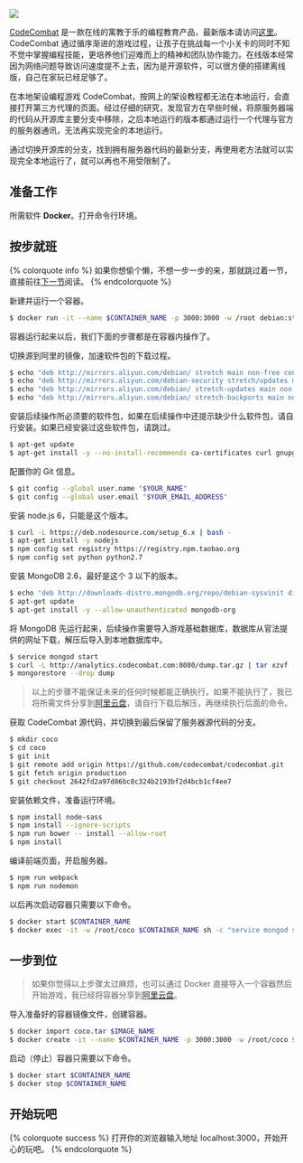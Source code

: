 
![](/images/codecombat.jpg)

[CodeCombat](https://www.codecombat.com "CodeCombat") 是一款在线的寓教于乐的编程教育产品，最新版本请访问[这里](https://www.codecombat.com "CodeCombat")。CodeCombat 通过循序渐进的游戏过程，让孩子在挑战每一个小关卡的同时不知不觉中掌握编程技能，更培养他们迎难而上的精神和团队协作能力。在线版本经常因为网络问题导致访问速度提不上去，因为是开源软件，可以很方便的搭建离线版，自己在家玩已经足够了。

<!--more-->

在本地架设编程游戏 CodeCombat，按网上的架设教程都无法在本地运行，会直接打开第三方代理的页面。经过仔细的研究，发现官方在早些时候，将原服务器端的代码从开源库主要分支中移除，之后本地运行的版本都通过运行一个代理与官方的服务器通讯，无法再实现完全的本地运行。

通过切换开源库的分支，找到拥有服务器代码的最新分支，再使用老方法就可以实现完全本地运行了，就可以再也不用受限制了。

## 准备工作

所需软件 **Docker**。打开命令行环境。

## 按步就班

{% colorquote info %}
如果你想偷个懒，不想一步一步的来，那就跳过着一节，直接前往[下一节](#一步到位)阅读。
{% endcolorquote %}

新建并运行一个容器。

```bash
$ docker run -it --name $CONTAINER_NAME -p 3000:3000 -w /root debian:stretch /bin/bash 
```

容器运行起来以后，我们下面的步骤都是在容器内操作了。

切换源到阿里的镜像，加速软件包的下载过程。

```bash
$ echo "deb http://mirrors.aliyun.com/debian/ stretch main non-free contrib" > /etc/apt/sources.list
$ echo "deb http://mirrors.aliyun.com/debian-security stretch/updates main" >> /etc/apt/sources.list
$ echo "deb http://mirrors.aliyun.com/debian/ stretch-updates main non-free contrib" >> /etc/apt/sources.list
$ echo "deb http://mirrors.aliyun.com/debian/ stretch-backports main non-free contrib" >> /etc/apt/sources.list
```

安装后续操作所必须要的软件包，如果在后续操作中还提示缺少什么软件包，请自行安装。如果已经安装过这些软件包，请跳过。

```bash
$ apt-get update
$ apt-get install -y --no-install-recommends ca-certificates curl gnupg dirmngr make g++ git python2.7
```

配置你的 Git 信息。

```bash
$ git config --global user.name "$YOUR_NAME"
$ git config --global user.email "$YOUR_EMAIL_ADDRESS"
```

安装 node.js 6，只能是这个版本。

```bash
$ curl -L https://deb.nodesource.com/setup_6.x | bash -
$ apt-get install -y nodejs
$ npm config set registry https://registry.npm.taobao.org
$ npm config set python python2.7
```

安装 MongoDB 2.6，最好是这个 3 以下的版本。

```bash
$ echo "deb http://downloads-distro.mongodb.org/repo/debian-sysvinit dist 10gen" | tee /etc/apt/sources.list.d/mongodb.list
$ apt-get update
$ apt-get install -y --allow-unauthenticated mongodb-org
```

将 MongoDB 先运行起来，后续操作需要导入游戏基础数据库，数据库从官法提供的网址下载，解压后导入到本地数据库中。

```bash
$ service mongod start
$ curl -L http://analytics.codecombat.com:8080/dump.tar.gz | tar xzvf -
$ mongorestore --drop dump
```

> 以上的步骤不能保证未来的任何时候都能正确执行，如果不能执行了，我已将所需文件分享到[阿里云盘](https://www.aliyundrive.com/s/M9FsSDRv8MX "CodeCombat")，请自行下载后解压，再继续执行后面的命令。

获取 CodeCombat 源代码，并切换到最后保留了服务器源代码的分支。

```bash
$ mkdir coco
$ cd coco
$ git init
$ git remote add origin https://github.com/codecombat/codecombat.git
$ git fetch origin production
$ git checkout 2642fd2a97d86bc8c324b2193bf2d4bcb1cf4ee7
```

安装依赖文件，准备运行环境。

```bash
$ npm install node-sass
$ npm install --ignore-scripts
$ npm run bower -- install --allow-root
$ npm install
```

编译前端页面，开启服务器。

```bash
$ npm run webpack
$ npm run nodemon
```

以后再次启动容器只需要以下命令。

```bash
$ docker start $CONTAINER_NAME
$ docker exec -it -w /root/coco $CONTAINER_NAME sh -c "service mongod start && npm run nodemon"
```

## 一步到位

> 如果你觉得以上步骤太过麻烦，也可以通过 Docker 直接导入一个容器然后开始游戏，我已经将容器分享到[阿里云盘](https://www.aliyundrive.com/s/M9FsSDRv8MX "CodeCombat")。

导入准备好的容器镜像文件，创建容器。

```bash
$ docker import coco.tar $IMAGE_NAME
$ docker create -it --name $CONTAINER_NAME -p 3000:3000 -w /root/coco $IMAGE_NAME sh -c "service mongod start && npm run nodemon"
```

启动（停止）容器只需要以下命令。

```bash
$ docker start $CONTAINER_NAME
$ docker stop $CONTAINER_NAME
```

## 开始玩吧

{% colorquote success %}
打开你的浏览器输入地址 localhost:3000，开始开心的玩吧。
{% endcolorquote %}
